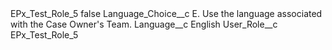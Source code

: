 <?xml version="1.0" encoding="UTF-8"?>
<CustomMetadata xmlns="http://soap.sforce.com/2006/04/metadata" xmlns:xsi="http://www.w3.org/2001/XMLSchema-instance" xmlns:xsd="http://www.w3.org/2001/XMLSchema">
    <label>EPx_Test_Role_5</label>
    <protected>false</protected>
    <values>
        <field>Language_Choice__c</field>
        <value xsi:type="xsd:string">E. Use the language associated with the Case Owner&apos;s Team.</value>
    </values>
    <values>
        <field>Language__c</field>
        <value xsi:type="xsd:string">English</value>
    </values>
    <values>
        <field>User_Role__c</field>
        <value xsi:type="xsd:string">EPx_Test_Role_5</value>
    </values>
</CustomMetadata>
